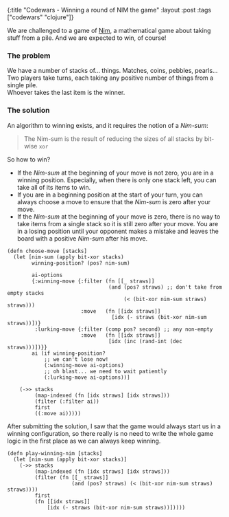 {:title "Codewars - Winning a round of NIM the game"
 :layout :post
 :tags ["codewars" "clojure"]}
 
We are challenged to a game of [Nim](https://en.wikipedia.org/wiki/Nim), a
mathematical game about taking stuff from a pile. And we are expected to win, of
course!

### The problem

We have a number of stacks of... things. Matches, coins, pebbles, pearls...  
Two players take turns, each taking any positive number of things from a single pile.  
Whoever takes the last item is the winner.

### The solution

An algorithm to winning exists, and it requires the notion of a _Nim-sum_:

> The Nim-sum is the result of reducing the sizes of all stacks by bit-wise
> `xor`

So how to win?

- If the _Nim-sum_ at the beginning of your move is not zero, you are in a
  winning position. Especially, when there is only one stack left, you can take
  all of its items to win.
- If you are in a beginning position at the start of your turn, you can always
  choose a move to ensure that the _Nim-sum_ is zero after your move.
- If the _Nim-sum_ at the beginning of your move is zero, there is no way to
  take items from a single stack so it is still zero after your move. You are in
  a losing position until your opponent makes a mistake and leaves the board
  with a positive _Nim-sum_ after his move.

```language-clojure
(defn choose-move [stacks]
  (let [nim-sum (apply bit-xor stacks)
        winning-position? (pos? nim-sum)

        ai-options
        {:winning-move {:filter (fn [[_ straws]]
                                 (and (pos? straws) ;; don't take from empty stacks
                                      (< (bit-xor nim-sum straws) straws)))
                        :move   (fn [[idx straws]]
                                  [idx (- straws (bit-xor nim-sum straws))])}
         :lurking-move {:filter (comp pos? second) ;; any non-empty
                        :move   (fn [[idx straws]]
                                 [idx (inc (rand-int (dec straws)))])}}
        ai (if winning-position?
            ;; we can't lose now!
            (:winning-move ai-options)
            ;; oh blast... we need to wait patiently
            (:lurking-move ai-options))]

    (->> stacks
         (map-indexed (fn [idx straws] [idx straws]))
         (filter (:filter ai))
         first
         ((:move ai)))))
```

After submitting the solution, I saw that the game would always start us in a
winning configuration, so there really is no need to write the whole game logic
in the first place as we can always keep winning.

```language-clojure
(defn play-winning-nim [stacks]
  (let [nim-sum (apply bit-xor stacks)]
    (->> stacks
         (map-indexed (fn [idx straws] [idx straws]))
         (filter (fn [[_ straws]]
                     (and (pos? straws) (< (bit-xor nim-sum straws) straws))))
         first
         (fn [[idx straws]]
             [idx (- straws (bit-xor nim-sum straws))]))))
```
